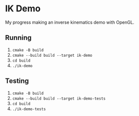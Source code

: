 # IK Demo
My progress making an inverse kinematics demo with OpenGL.

## Running
1. `cmake -B build`
2. `cmake --build build --target ik-demo`
3. `cd build`
4. `./ik-demo`

## Testing
1. `cmake -B build`
2. `cmake --build build --target ik-demo-tests`
3. `cd build`
4. `./ik-demo-tests`